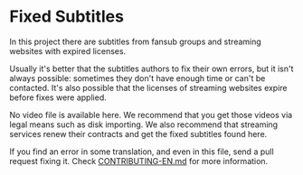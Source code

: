 # Fixed Subtitles

In this project there are subtitles from fansub groups and streaming websites with expired licenses.

Usually it's better that the subtitles authors to fix their own errors, but it isn't always possible: sometimes they don't have enough time or can't be contacted. It's also possible that the licenses of streaming websites expire before fixes were applied.

No video file is available here. We recommend that you get those videos via legal means such as disk importing. We also recommend that streaming services renew their contracts and get the fixed subtitles found here.

If you find an error in some translation, and even in this file, send a pull request fixing it. Check [CONTRIBUTING-EN.md](https://github.com/qgustavor/fixed-subtitles/blob/master/CONTRIBUTING-EN.md) for more information.
